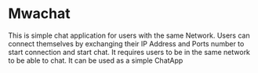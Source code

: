 # Mwachat
This is simple chat application for users with the same Network. Users can connect themselves by exchanging their IP Address and Ports number to start connection and start chat.
It requires users to be in the same network to be able to chat. It can be used as a simple ChatApp


